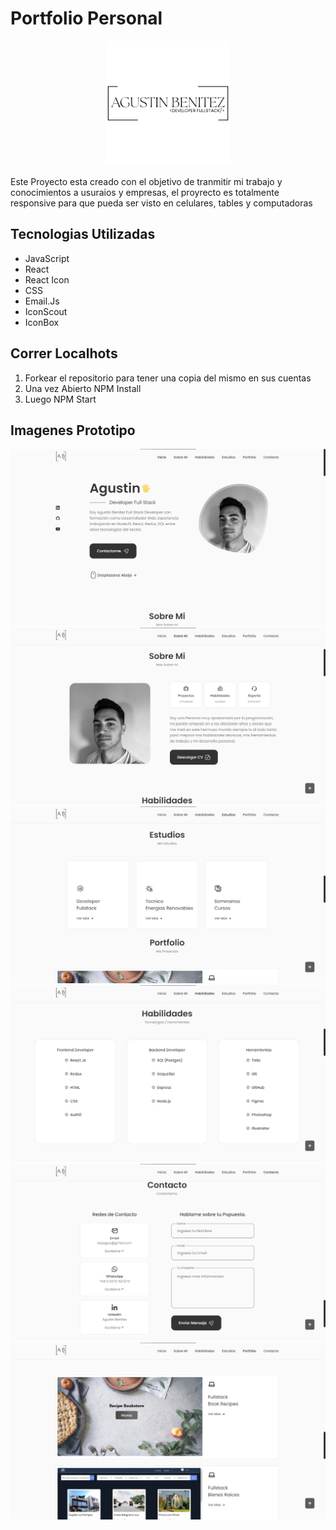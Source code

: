 # Portfolio Personal

<p align="center">
  <img height="200" src="./portfolio/Logo-Grande.svg" />
</p>

<p>
Este Proyecto esta creado con el objetivo de tranmitir mi trabajo y conocimientos a usuraios y empresas, el proyrecto es totalmente responsive para que pueda ser visto en celulares, tables y computadoras
</p>

## Tecnologias Utilizadas

- JavaScript
- React
- React Icon
- CSS
- Email.Js
- IconScout
- IconBox

## Correr Localhots

 1. Forkear el repositorio para tener una copia del mismo en sus cuentas
 2. Una vez Abierto NPM Install
 3. Luego NPM Start

## Imagenes Prototipo

<img src="./portfolio/homeport.jpg" alt='Portfolio'/>
<img src="./portfolio/aboutport.jpg" alt='Portfolio'/>
<img src="./portfolio/estudiosport.jpg" alt='Portfolio'/>
<img src="./portfolio/habilidadesport.jpg" alt='Portfolio'/>
<img src="./portfolio/contactoport.jpg" alt='Portfolio'/>
<img src="./portfolio/proyectosport.jpg" alt='Portfolio'/>
